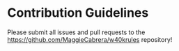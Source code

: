 # Contribution Guidelines

Please submit all issues and pull requests to the https://github.com/MaggieCabrera/w40krules repository!